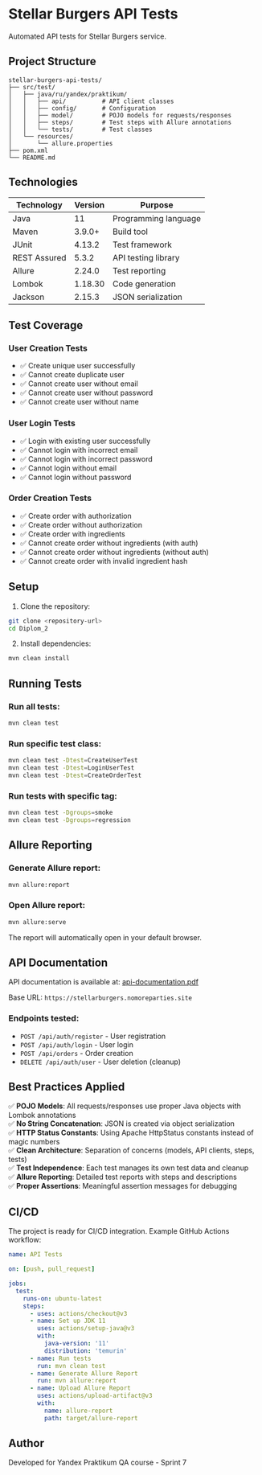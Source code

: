 # Stellar Burgers API Tests

Automated API tests for Stellar Burgers service.

## Project Structure

```
stellar-burgers-api-tests/
├── src/test/
│   ├── java/ru/yandex/praktikum/
│   │   ├── api/          # API client classes
│   │   ├── config/       # Configuration
│   │   ├── model/        # POJO models for requests/responses
│   │   ├── steps/        # Test steps with Allure annotations
│   │   └── tests/        # Test classes
│   └── resources/
│       └── allure.properties
├── pom.xml
└── README.md
```

## Technologies

| Technology | Version | Purpose |
|------------|---------|---------|
| Java | 11 | Programming language |
| Maven | 3.9.0+ | Build tool |
| JUnit | 4.13.2 | Test framework |
| REST Assured | 5.3.2 | API testing library |
| Allure | 2.24.0 | Test reporting |
| Lombok | 1.18.30 | Code generation |
| Jackson | 2.15.3 | JSON serialization |

## Test Coverage

### User Creation Tests
- ✅ Create unique user successfully
- ✅ Cannot create duplicate user
- ✅ Cannot create user without email
- ✅ Cannot create user without password
- ✅ Cannot create user without name

### User Login Tests
- ✅ Login with existing user successfully
- ✅ Cannot login with incorrect email
- ✅ Cannot login with incorrect password
- ✅ Cannot login without email
- ✅ Cannot login without password

### Order Creation Tests
- ✅ Create order with authorization
- ✅ Create order without authorization
- ✅ Create order with ingredients
- ✅ Cannot create order without ingredients (with auth)
- ✅ Cannot create order without ingredients (without auth)
- ✅ Cannot create order with invalid ingredient hash

## Setup

1. Clone the repository:
```bash
git clone <repository-url>
cd Diplom_2
```

2. Install dependencies:
```bash
mvn clean install
```

## Running Tests

### Run all tests:
```bash
mvn clean test
```

### Run specific test class:
```bash
mvn clean test -Dtest=CreateUserTest
mvn clean test -Dtest=LoginUserTest
mvn clean test -Dtest=CreateOrderTest
```

### Run tests with specific tag:
```bash
mvn clean test -Dgroups=smoke
mvn clean test -Dgroups=regression
```

## Allure Reporting

### Generate Allure report:
```bash
mvn allure:report
```

### Open Allure report:
```bash
mvn allure:serve
```

The report will automatically open in your default browser.

## API Documentation

API documentation is available at: [api-documentation.pdf](api-documentation.pdf)

Base URL: `https://stellarburgers.nomoreparties.site`

### Endpoints tested:
- `POST /api/auth/register` - User registration
- `POST /api/auth/login` - User login
- `POST /api/orders` - Order creation
- `DELETE /api/auth/user` - User deletion (cleanup)

## Best Practices Applied

✅ **POJO Models**: All requests/responses use proper Java objects with Lombok annotations  
✅ **No String Concatenation**: JSON is created via object serialization  
✅ **HTTP Status Constants**: Using Apache HttpStatus constants instead of magic numbers  
✅ **Clean Architecture**: Separation of concerns (models, API clients, steps, tests)  
✅ **Test Independence**: Each test manages its own test data and cleanup  
✅ **Allure Reporting**: Detailed test reports with steps and descriptions  
✅ **Proper Assertions**: Meaningful assertion messages for debugging  

## CI/CD

The project is ready for CI/CD integration. Example GitHub Actions workflow:

```yaml
name: API Tests

on: [push, pull_request]

jobs:
  test:
    runs-on: ubuntu-latest
    steps:
      - uses: actions/checkout@v3
      - name: Set up JDK 11
        uses: actions/setup-java@v3
        with:
          java-version: '11'
          distribution: 'temurin'
      - name: Run tests
        run: mvn clean test
      - name: Generate Allure Report
        run: mvn allure:report
      - name: Upload Allure Report
        uses: actions/upload-artifact@v3
        with:
          name: allure-report
          path: target/allure-report
```

## Author

Developed for Yandex Praktikum QA course - Sprint 7
